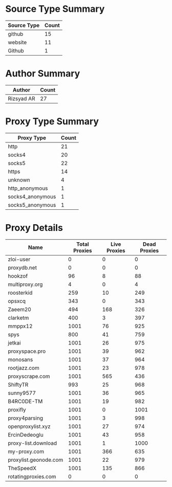 # Source Type Summary

| Source Type | Count |
|-------------|-------|
| github | 15 |
| website | 11 |
| Github | 1 |


# Author Summary

| Author | Count |
|--------|-------|
| Rizsyad AR | 27 |


# Proxy Type Summary

| Proxy Type | Count |
|------------|-------|
| http | 21 |
| socks4 | 20 |
| socks5 | 22 |
| https | 14 |
| unknown | 4 |
| http_anonymous | 1 |
| socks4_anonymous | 1 |
| socks5_anonymous | 1 |


# Proxy Details

| Name | Total Proxies | Live Proxies | Dead Proxies |
|------|---------------|--------------|---------------|
| zloi-user | 0 | 0 | 0 |
| proxydb.net | 0 | 0 | 0 |
| hookzof | 96 | 8 | 88 |
| multiproxy.org | 4 | 0 | 4 |
| roosterkid | 259 | 10 | 249 |
| opsxcq | 343 | 0 | 343 |
| Zaeem20 | 494 | 168 | 326 |
| clarketm | 400 | 3 | 397 |
| mmppx12 | 1001 | 76 | 925 |
| spys | 800 | 41 | 759 |
| jetkai | 1001 | 26 | 975 |
| proxyspace.pro | 1001 | 39 | 962 |
| monosans | 1001 | 37 | 964 |
| rootjazz.com | 1001 | 23 | 978 |
| proxyscrape.com | 1001 | 565 | 436 |
| ShiftyTR | 993 | 25 | 968 |
| sunny9577 | 1001 | 36 | 965 |
| B4RC0DE-TM | 1001 | 19 | 982 |
| proxifly | 1001 | 0 | 1001 |
| proxy4parsing | 1001 | 3 | 998 |
| openproxylist.xyz | 1001 | 27 | 974 |
| ErcinDedeoglu | 1001 | 43 | 958 |
| proxy-list.download | 1001 | 1 | 1000 |
| my-proxy.com | 1001 | 366 | 635 |
| proxylist.geonode.com | 1001 | 22 | 979 |
| TheSpeedX | 1001 | 135 | 866 |
| rotatingproxies.com | 0 | 0 | 0 |
